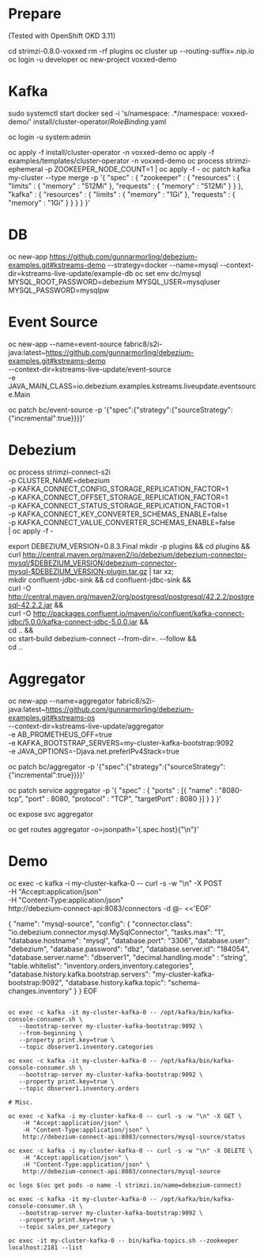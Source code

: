 # Prepare

(Tested with OpenShift OKD 3.11)

cd strimzi-0.8.0-voxxed
rm -rf plugins
oc cluster up --routing-suffix=<YOUR SERVER IP>.nip.io
oc login -u developer
oc new-project voxxed-demo

# Kafka

sudo systemctl start docker
sed -i 's/namespace: .*/namespace: voxxed-demo/' install/cluster-operator/*RoleBinding*.yaml

oc login -u system:admin

oc apply -f install/cluster-operator -n voxxed-demo
oc apply -f examples/templates/cluster-operator -n voxxed-demo
oc process strimzi-ephemeral -p ZOOKEEPER_NODE_COUNT=1 | oc apply -f -
oc patch kafka my-cluster --type merge -p '{ "spec" : { "zookeeper" : { "resources" : { "limits" : { "memory" : "512Mi" }, "requests" : { "memory" : "512Mi" } } },  "kafka" : { "resources" : { "limits" : { "memory" : "1Gi" }, "requests" : { "memory" : "1Gi" } } } } }'

# DB

oc new-app https://github.com/gunnarmorling/debezium-examples.git#kstreams-demo --strategy=docker --name=mysql --context-dir=kstreams-live-update/example-db
oc set env dc/mysql MYSQL_ROOT_PASSWORD=debezium MYSQL_USER=mysqluser MYSQL_PASSWORD=mysqlpw

# Event Source

oc new-app --name=event-source fabric8/s2i-java:latest~https://github.com/gunnarmorling/debezium-examples.git#kstreams-demo \
    --context-dir=kstreams-live-update/event-source \
    -e JAVA_MAIN_CLASS=io.debezium.examples.kstreams.liveupdate.eventsource.Main

oc patch bc/event-source -p '{"spec":{"strategy":{"sourceStrategy":{"incremental":true}}}}'

# Debezium

oc process strimzi-connect-s2i \
    -p CLUSTER_NAME=debezium \
    -p KAFKA_CONNECT_CONFIG_STORAGE_REPLICATION_FACTOR=1 \
    -p KAFKA_CONNECT_OFFSET_STORAGE_REPLICATION_FACTOR=1 \
    -p KAFKA_CONNECT_STATUS_STORAGE_REPLICATION_FACTOR=1 \
    -p KAFKA_CONNECT_KEY_CONVERTER_SCHEMAS_ENABLE=false \
    -p KAFKA_CONNECT_VALUE_CONVERTER_SCHEMAS_ENABLE=false \
    | oc apply -f -

export DEBEZIUM_VERSION=0.8.3.Final
mkdir -p plugins && cd plugins && \
curl http://central.maven.org/maven2/io/debezium/debezium-connector-mysql/$DEBEZIUM_VERSION/debezium-connector-mysql-$DEBEZIUM_VERSION-plugin.tar.gz | tar xz; \
mkdir confluent-jdbc-sink && cd confluent-jdbc-sink && \
curl -O http://central.maven.org/maven2/org/postgresql/postgresql/42.2.2/postgresql-42.2.2.jar && \
curl -O http://packages.confluent.io/maven/io/confluent/kafka-connect-jdbc/5.0.0/kafka-connect-jdbc-5.0.0.jar && \
cd .. && \
oc start-build debezium-connect --from-dir=. --follow && \
cd ..

# Aggregator

oc new-app --name=aggregator fabric8/s2i-java:latest~https://github.com/gunnarmorling/debezium-examples.git#kstreams-os \
    --context-dir=kstreams-live-update/aggregator \
    -e AB_PROMETHEUS_OFF=true \
    -e KAFKA_BOOTSTRAP_SERVERS=my-cluster-kafka-bootstrap:9092 \
    -e JAVA_OPTIONS=-Djava.net.preferIPv4Stack=true

oc patch bc/aggregator -p '{"spec":{"strategy":{"sourceStrategy":{"incremental":true}}}}'

oc patch service aggregator -p '{ "spec" : { "ports" : [{ "name" : "8080-tcp", "port" : 8080, "protocol" : "TCP", "targetPort" : 8080 }] } } }'

oc expose svc aggregator

oc get routes aggregator -o=jsonpath='{.spec.host}{"\n"}'

# Demo

oc exec -c kafka -i my-cluster-kafka-0 -- curl -s -w "\n" -X POST \
    -H "Accept:application/json" \
    -H "Content-Type:application/json" \
    http://debezium-connect-api:8083/connectors -d @- <<'EOF'

{
    "name": "mysql-source",
    "config": {
        "connector.class": "io.debezium.connector.mysql.MySqlConnector",
        "tasks.max": "1",
        "database.hostname": "mysql",
        "database.port": "3306",
        "database.user": "debezium",
        "database.password": "dbz",
        "database.server.id": "184054",
        "database.server.name": "dbserver1",
        "decimal.handling.mode" : "string",
        "table.whitelist": "inventory.orders,inventory.categories",
        "database.history.kafka.bootstrap.servers": "my-cluster-kafka-bootstrap:9092",
        "database.history.kafka.topic": "schema-changes.inventory"
    }
}
EOF
```

oc exec -c kafka -it my-cluster-kafka-0 -- /opt/kafka/bin/kafka-console-consumer.sh \
   --bootstrap-server my-cluster-kafka-bootstrap:9092 \
   --from-beginning \
   --property print.key=true \
   --topic dbserver1.inventory.categories

oc exec -c kafka -it my-cluster-kafka-0 -- /opt/kafka/bin/kafka-console-consumer.sh \
   --bootstrap-server my-cluster-kafka-bootstrap:9092 \
   --property print.key=true \
   --topic dbserver1.inventory.orders

# Misc.

oc exec -c kafka -i my-cluster-kafka-0 -- curl -s -w "\n" -X GET \
    -H "Accept:application/json" \
    -H "Content-Type:application/json" \
    http://debezium-connect-api:8083/connectors/mysql-source/status

oc exec -c kafka -i my-cluster-kafka-0 -- curl -s -w "\n" -X DELETE \
    -H "Accept:application/json" \
    -H "Content-Type:application/json" \
    http://debezium-connect-api:8083/connectors/mysql-source

oc logs $(oc get pods -o name -l strimzi.io/name=debezium-connect)

oc exec -c kafka -it my-cluster-kafka-0 -- /opt/kafka/bin/kafka-console-consumer.sh \
   --bootstrap-server my-cluster-kafka-bootstrap:9092 \
   --property print.key=true \
   --topic sales_per_category

oc exec -it my-cluster-kafka-0 -- bin/kafka-topics.sh --zookeeper localhost:2181 --list
